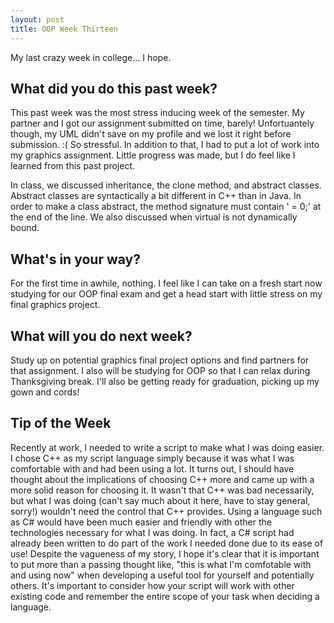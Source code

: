 ```yaml
---
layout: post
title: OOP Week Thirteen
---
```

My last crazy week in college... I hope.

## What did you do this past week?
This past week was the most stress inducing week of the semester. My partner and I got our assignment submitted on time, barely! 
Unfortuantely though, my UML didn't save on my profile and we lost it right before submission. :( So stressful. In addition to
that, I had to put a lot of work into my graphics assignment. Little progress was made, but I do feel like I learned from
this past project.

In class, we discussed inheritance, the clone method, and abstract classes. Abstract classes are syntactically a bit different in C++
than in Java. In order to make a class abstract, the method signature must contain ' = 0;' at the end of the line. We also discussed
when virtual is not dynamically bound.

## What's in your way?
For the first time in awhile, nothing. I feel like I can take on a fresh start now studying for our OOP final exam and get a head 
start with little stress on my final graphics project.

## What will you do next week?
Study up on potential graphics final project options and find partners for that assignment. I also will be studying for 
OOP so that I can relax during Thanksgiving break. I'll also be getting ready for graduation, picking up my gown and cords!

## Tip of the Week
Recently at work, I needed to write a script to make what I was doing easier. I chose C++ as my script language simply because
it was what I was comfortable with and had been using a lot. It turns out, I should have thought about the implications
of choosing C++ more and came up with a more solid reason for choosing it. 
It wasn't that C++ was bad necessarily, but what I was doing (can't say much about it here, have to stay
general, sorry!) wouldn't need the control that C++ provides. Using a language such as C# would have been much easier and 
friendly with other the technologies necessary for what I was doing. In fact, a C# script had already been written to do
part of the work I needed done due to its ease of use!
Despite the vagueness of my story, I hope it's clear that it is important to put more than a passing thought like, "this is 
what I'm comfotable with and using now" when developing a useful tool for yourself and potentially others. It's important to consider
how your script will work with other existing code and remember the entire scope of your task when deciding a language.
